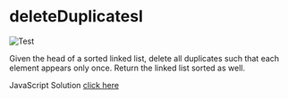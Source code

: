 # deleteDuplicatesI

![Test](https://github.com/banevare/LinkedList/workflows/Test/badge.svg)

Given the head of a sorted linked list, delete all duplicates such that each element appears only once. Return the linked list sorted as well.

JavaScript Solution [click here](http://banevare.github.io/deleteDuplicates.html)
